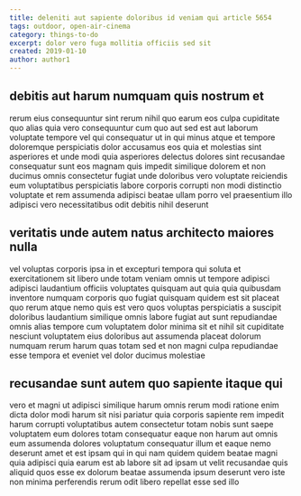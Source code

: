 ```yaml
---
title: deleniti aut sapiente doloribus id veniam qui article 5654
tags: outdoor, open-air-cinema
category: things-to-do
excerpt: dolor vero fuga mollitia officiis sed sit
created: 2019-01-10
author: author1
---
```


## debitis aut harum numquam quis nostrum et

rerum eius consequuntur sint rerum nihil quo earum eos culpa cupiditate quo alias quia vero consequuntur cum quo aut sed est aut laborum voluptate tempore vel qui consequatur ut in qui minus atque et tempore doloremque perspiciatis dolor accusamus eos quia et molestias sint asperiores et unde modi quia asperiores delectus dolores sint recusandae consequatur sunt eos magnam quis impedit similique dolorem et non ducimus omnis consectetur fugiat unde doloribus vero voluptate reiciendis eum voluptatibus perspiciatis labore corporis corrupti non modi distinctio voluptate et rem assumenda adipisci beatae ullam porro vel praesentium illo adipisci vero necessitatibus odit debitis nihil deserunt

## veritatis unde autem natus architecto maiores nulla

vel voluptas corporis ipsa in et excepturi tempora qui soluta et exercitationem sit libero unde totam veniam omnis ut tempore adipisci adipisci laudantium officiis voluptates quisquam aut quia quia quibusdam inventore numquam corporis quo fugiat quisquam quidem est sit placeat quo rerum atque nemo quis est vero quos voluptas perspiciatis a suscipit doloribus laudantium similique omnis labore fugiat aut sunt repudiandae omnis alias tempore cum voluptatem dolor minima sit et nihil sit cupiditate nesciunt voluptatem eius doloribus aut assumenda placeat dolorum numquam rerum harum quas totam sed et non magni culpa repudiandae esse tempora et eveniet vel dolor ducimus molestiae

## recusandae sunt autem quo sapiente itaque qui

vero et magni ut adipisci similique harum omnis rerum modi ratione enim dicta dolor modi harum sit nisi pariatur quia corporis sapiente rem impedit harum corrupti voluptatibus autem consectetur totam nobis sunt saepe voluptatem eum dolores totam consequatur eaque non harum aut omnis eum assumenda dolores voluptatum consequatur illum et eaque nemo deserunt amet et est ipsam qui in qui nam quidem quidem beatae magni quia adipisci quia earum est ab labore sit ad ipsam ut velit recusandae quis aliquid quos esse ex dolorum beatae assumenda ipsum deserunt vero iste non minima perferendis rerum odit libero repellat esse sed illo
